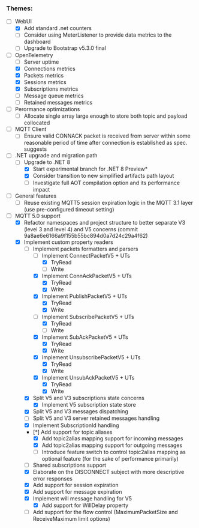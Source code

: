 
### Themes:

- [ ] WebUI
  - [x] Add standard .net counters
  - [ ] Consider using MeterListener to provide data metrics to the dashboard
  - [ ] Upgrade to Bootstrap v5.3.0 final
- [ ] OpenTelemetry
  - [ ] Server uptime
  - [x] Connections metrics
  - [x] Packets metrics
  - [x] Sessions metrics
  - [x] Subscriptions metrics
  - [ ] Message queue metrics
  - [ ] Retained messages metrics
- [ ] Perormance optimizations
  - [ ] Allocate single array large enough to store both topic and payload collocated
- [ ] MQTT Client
  - [ ] Ensure valid CONNACK packet is received from server within some reasonable period of time after connection is established as spec. suggests
- [ ] .NET upgrade and migration path
  - [ ] Upgrade to .NET 8
    - [x] Start experimental branch for .NET 8 Preview*
    - [x] Consider transition to new simplified artifacts path layout
    - [ ] Investigate full AOT compilation option and its performance impact
- [ ] General features
  - [ ] Reuse existing MQTT5 session expiration logic in the MQTT 3.1 layer (use pre-configured timeout setting) 
- [ ] MQTT 5.0 support
  - [x] Refactor namespaces and project structure to better separate V3 (level 3 and level 4) and V5 concerns (commit 9a8ae6e6166a9f155b55bc894d0a7d24c29a4f62)
  - [x] Implement custom property readers
    - [ ] Implement packets formatters and parsers
      - [ ] Implement ConnectPacketV5 + UTs
        - [x] TryRead
        - [ ] Write
      - [x] Implement ConnAckPacketV5 + UTs
        - [x] TryRead
        - [x] Write
      - [x] Implement PublishPacketV5 + UTs
        - [x] TryRead
        - [x] Write
      - [ ] Implement SubscribePacketV5 + UTs
        - [x] TryRead
        - [ ] Write
      - [x] Implement SubAckPacketV5 + UTs 
        - [x] TryRead
        - [x] Write
      - [x] Implement UnsubscribePacketV5 + UTs
        - [x] TryRead
        - [x] Write
      - [x] Implement UnsubAckPacketV5 + UTs 
        - [x] TryRead
        - [x] Write
    - [x] Split V5 and V3 subscriptions state concerns
      - [x] Implement V5 subscription state store 
    - [x] Split V5 and V3 messages dispatching
    - [ ] Split V5 and V3 server retained messages handling
    - [x] Implement SubscriptionId handling
    - [*] Add support for topic aliases
      - [x] Add topic2alias mapping support for incoming messages 
      - [x] Add topic2alias mapping support for outgoing messages 
      - [ ] Introduce feature switch to control topic2alias mapping as optional feature (for the sake of performance primarily) 
    - [ ] Shared subscriptions support
    - [x] Elaborate on the DISCONNECT subject with more descriptive error responses
    - [x] Add support for session expiration
    - [x] Add support for message expiration
    - [x] Implement will message handling for V5
      - [x] Add support for WillDelay property
    - [ ] Add support for the flow control (MaximumPacketSize and ReceiveMaximum limit options)